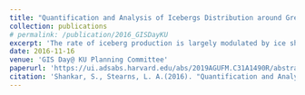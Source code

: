 ```yaml
---
title: "Quantification and Analysis of Icebergs Distribution around Greenland using Sentinel SAR images"
collection: publications
# permalink: /publication/2016_GISDayKU
excerpt: 'The rate of iceberg production is largely modulated by ice sheet dynamics, and the rate at which they melt can in luence jord circulation. As a result, when climate models do not include variable iceberg properties, they poorly constrain the atmosphere-ice sheet-ocean relationship.'
date: 2016-11-16
venue: 'GIS Day@ KU Planning Committee'
paperurl: 'https://ui.adsabs.harvard.edu/abs/2019AGUFM.C31A1490R/abstract'
citation: 'Shankar, S., Stearns, L. A.(2016). "Quantification and Analysis of Icebergs Distribution around Greenland using Sentinel SAR images" GIS Day@ KU Planning Committee'
---
```

